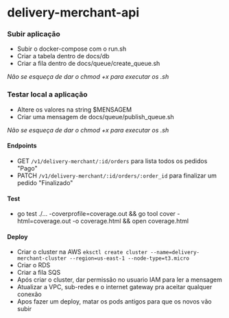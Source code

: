 # delivery-merchant-api


### Subir aplicação

- Subir o docker-compose com o run.sh
- Criar a tabela dentro de docs/db
- Criar a fila dentro de docs/queue/create_queue.sh

*Não se esqueça de dar o chmod +x para executar os .sh*

### Testar local a aplicação

- Altere os valores na string $MENSAGEM
- Criar uma mensagem  de docs/queue/publish_queue.sh 

*Não se esqueça de dar o chmod +x para executar os .sh*

#### Endpoints

- GET `/v1/delivery-merchant/:id/orders` para lista todos os pedidos "Pago"
- PATCH `/v1/delivery-merchant/:id/orders/:order_id` para finalizar um pedido "Finalizado"


#### Test

- go test ./... -coverprofile=coverage.out && go tool cover -html=coverage.out -o coverage.html && open coverage.html



#### Deploy

- Criar o cluster na AWS
```eksctl create cluster --name=delivery-merchant-cluster --region=us-east-1 --node-type=t3.micro```
- Criar o RDS
- Criar a fila SQS
- Após criar o cluster, dar permissão no usuario IAM para ler a mensagem
- Atualizar a VPC, sub-redes e o internet gateway pra aceitar qualquer conexão
- Apos fazer um deploy, matar os pods antigos para que os novos vão subir
